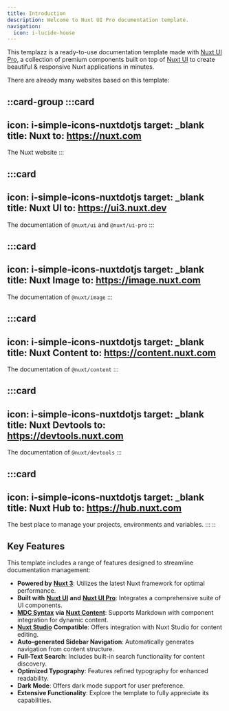 ```yaml
---
title: Introduction
description: Welcome to Nuxt UI Pro documentation template.
navigation:
  icon: i-lucide-house
---
```


This templazz is a ready-to-use documentation template made with [Nuxt UI Pro](https://ui3.nuxt.dev/pro), a collection of premium components built on top of [Nuxt UI](https://ui3.nuxt.dev) to create beautiful & responsive Nuxt applications in minutes.

There are already many websites based on this template:

::card-group
  :::card
  ---
  icon: i-simple-icons-nuxtdotjs
  target: _blank
  title: Nuxt
  to: https://nuxt.com
  ---
  The Nuxt website
  :::

  :::card
  ---
  icon: i-simple-icons-nuxtdotjs
  target: _blank
  title: Nuxt UI
  to: https://ui3.nuxt.dev
  ---
  The documentation of `@nuxt/ui` and `@nuxt/ui-pro`
  :::

  :::card
  ---
  icon: i-simple-icons-nuxtdotjs
  target: _blank
  title: Nuxt Image
  to: https://image.nuxt.com
  ---
  The documentation of `@nuxt/image`
  :::

  :::card
  ---
  icon: i-simple-icons-nuxtdotjs
  target: _blank
  title: Nuxt Content
  to: https://content.nuxt.com
  ---
  The documentation of `@nuxt/content`
  :::

  :::card
  ---
  icon: i-simple-icons-nuxtdotjs
  target: _blank
  title: Nuxt Devtools
  to: https://devtools.nuxt.com
  ---
  The documentation of `@nuxt/devtools`
  :::

  :::card
  ---
  icon: i-simple-icons-nuxtdotjs
  target: _blank
  title: Nuxt Hub
  to: https://hub.nuxt.com
  ---
  The best place to manage your projects, environments and variables.
  :::
::

## Key Features

This template includes a range of features designed to streamline documentation management:

- **Powered by** [**Nuxt 3**](https://nuxt.com): Utilizes the latest Nuxt framework for optimal performance.
- **Built with** [**Nuxt UI**](https://ui3.nuxt.dev) **and** [**Nuxt UI Pro**](https://ui3.nuxt.dev/pro): Integrates a comprehensive suite of UI components.
- [**MDC Syntax**](https://content.nuxt.com/usage/markdown) **via** [**Nuxt Content**](https://content.nuxt.com): Supports Markdown with component integration for dynamic content.
- [**Nuxt Studio**](https://content.nuxt.com/docs/studio) **Compatible**: Offers integration with Nuxt Studio for content editing.
- **Auto-generated Sidebar Navigation**: Automatically generates navigation from content structure.
- **Full-Text Search**: Includes built-in search functionality for content discovery.
- **Optimized Typography**: Features refined typography for enhanced readability.
- **Dark Mode**: Offers dark mode support for user preference.
- **Extensive Functionality**: Explore the template to fully appreciate its capabilities.
